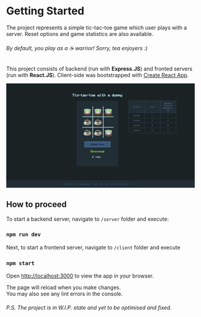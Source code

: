 # Getting Started

The project represents a simple tic-tac-toe game which user plays with a server. 
Reset options and game statistics are also available.

###### By default, you play as a ☕ warrior! Sorry, tea enjoyers :)

This project consists of backend (run with **Express.JS**) and fronted servers (run with **React.JS**). Client-side was bootstrapped with [Create React App](https://github.com/facebook/create-react-app).

<img src="client/public/demo1.PNG">

## How to proceed

To start a backend server, navigate to `/server` folder and execute:

### `npm run dev`

Next, to start a frontend server, navigate to `/client` folder and execute
### `npm start`

Open [http://localhost:3000](http://localhost:3000) to view the app in your browser.

The page will reload when you make changes.\
You may also see any lint errors in the console.

###### P.S. The  project is in W.I.P. state and yet to be optimised and fixed.